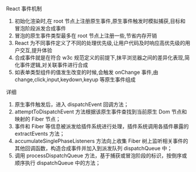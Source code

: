 React 事件机制

1. 初始化渲染时,在 root 节点上注册原生事件,原生事件触发时模拟捕获,目标和冒泡阶段派发合成事件
2. 冒泡的原生事件类型最多在 root 节点上注册一些,节省内存开销
3. React 为不同事件定义了不同的处理优先级,让用户代码及时响应高优先级的用户交互,提升体验
4. 合成事件就是在符合 w3c 规范定义的前提下,抹平浏览器之间的差异化表现,简化事件逻辑,对关联事件进行合成
5. 如表单类型组件的值发生改变的时候,会触发 onChange 事件,由 change,click,input,keydown,keyup 等原生事件组成

详细

1. 原生事件触发后，进入 dispatchEvent 回调方法；
2. attemptToDispatchEvent 方法根据该原生事件查找到当前原生 Dom 节点和映射的 Fiber 节点；
3. 事件和 Fiber 等信息被派发给插件系统进行处理，插件系统调用各插件暴露的 extractEvents 方法；
4. accumulateSinglePhaseListeners 方法向上收集 Fiber 树上监听相关事件的其他回调函数，构造合成事件并加入到派发队列 dispatchQueue 中；
5. 调用 processDispatchQueue 方法，基于捕获或冒泡阶段的标识，按倒序或顺序执行 dispatchQueue 中的方法；
